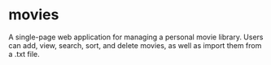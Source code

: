 # movies

A single-page web application for managing a personal movie library. Users can add, view, search, sort, and delete
movies, as well as import them from a .txt file.
